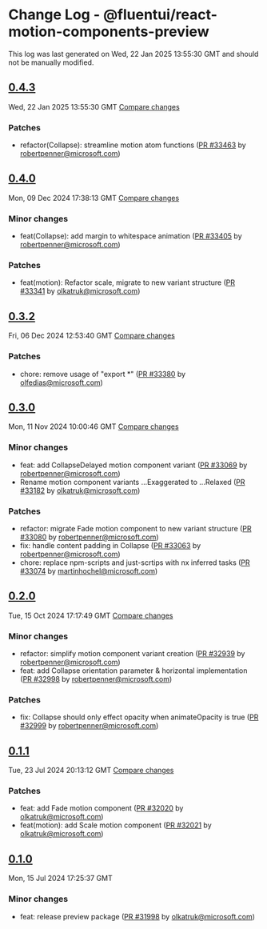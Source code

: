 # Change Log - @fluentui/react-motion-components-preview

This log was last generated on Wed, 22 Jan 2025 13:55:30 GMT and should not be manually modified.

<!-- Start content -->

## [0.4.3](https://github.com/microsoft/fluentui/tree/@fluentui/react-motion-components-preview_v0.4.3)

Wed, 22 Jan 2025 13:55:30 GMT 
[Compare changes](https://github.com/microsoft/fluentui/compare/@fluentui/react-motion-components-preview_v0.4.0..@fluentui/react-motion-components-preview_v0.4.3)

### Patches

- refactor(Collapse): streamline motion atom functions ([PR #33463](https://github.com/microsoft/fluentui/pull/33463) by robertpenner@microsoft.com)

## [0.4.0](https://github.com/microsoft/fluentui/tree/@fluentui/react-motion-components-preview_v0.4.0)

Mon, 09 Dec 2024 17:38:13 GMT 
[Compare changes](https://github.com/microsoft/fluentui/compare/@fluentui/react-motion-components-preview_v0.3.2..@fluentui/react-motion-components-preview_v0.4.0)

### Minor changes

- feat(Collapse): add margin to whitespace animation ([PR #33405](https://github.com/microsoft/fluentui/pull/33405) by robertpenner@microsoft.com)

### Patches

- feat(motion): Refactor scale, migrate to new variant structure ([PR #33341](https://github.com/microsoft/fluentui/pull/33341) by olkatruk@microsoft.com)

## [0.3.2](https://github.com/microsoft/fluentui/tree/@fluentui/react-motion-components-preview_v0.3.2)

Fri, 06 Dec 2024 12:53:40 GMT 
[Compare changes](https://github.com/microsoft/fluentui/compare/@fluentui/react-motion-components-preview_v0.3.0..@fluentui/react-motion-components-preview_v0.3.2)

### Patches

- chore: remove usage of "export *"  ([PR #33380](https://github.com/microsoft/fluentui/pull/33380) by olfedias@microsoft.com)

## [0.3.0](https://github.com/microsoft/fluentui/tree/@fluentui/react-motion-components-preview_v0.3.0)

Mon, 11 Nov 2024 10:00:46 GMT 
[Compare changes](https://github.com/microsoft/fluentui/compare/@fluentui/react-motion-components-preview_v0.2.0..@fluentui/react-motion-components-preview_v0.3.0)

### Minor changes

- feat: add CollapseDelayed motion component variant ([PR #33069](https://github.com/microsoft/fluentui/pull/33069) by robertpenner@microsoft.com)
- Rename motion component variants ...Exaggerated to ...Relaxed ([PR #33182](https://github.com/microsoft/fluentui/pull/33182) by olkatruk@microsoft.com)

### Patches

- refactor: migrate Fade motion component to new variant structure ([PR #33080](https://github.com/microsoft/fluentui/pull/33080) by robertpenner@microsoft.com)
- fix: handle content padding in Collapse ([PR #33063](https://github.com/microsoft/fluentui/pull/33063) by robertpenner@microsoft.com)
- chore: replace npm-scripts and just-scrtips with nx inferred tasks ([PR #33074](https://github.com/microsoft/fluentui/pull/33074) by martinhochel@microsoft.com)

## [0.2.0](https://github.com/microsoft/fluentui/tree/@fluentui/react-motion-components-preview_v0.2.0)

Tue, 15 Oct 2024 17:17:49 GMT 
[Compare changes](https://github.com/microsoft/fluentui/compare/@fluentui/react-motion-components-preview_v0.1.1..@fluentui/react-motion-components-preview_v0.2.0)

### Minor changes

- refactor: simplify motion component variant creation ([PR #32939](https://github.com/microsoft/fluentui/pull/32939) by robertpenner@microsoft.com)
- feat: add Collapse orientation parameter & horizontal implementation ([PR #32998](https://github.com/microsoft/fluentui/pull/32998) by robertpenner@microsoft.com)

### Patches

- fix: Collapse should only effect opacity when animateOpacity is true ([PR #32999](https://github.com/microsoft/fluentui/pull/32999) by robertpenner@microsoft.com)

## [0.1.1](https://github.com/microsoft/fluentui/tree/@fluentui/react-motion-components-preview_v0.1.1)

Tue, 23 Jul 2024 20:13:12 GMT 
[Compare changes](https://github.com/microsoft/fluentui/compare/@fluentui/react-motion-components-preview_v0.1.0..@fluentui/react-motion-components-preview_v0.1.1)

### Patches

- feat: add Fade motion component ([PR #32020](https://github.com/microsoft/fluentui/pull/32020) by olkatruk@microsoft.com)
- feat(motion): add Scale motion component ([PR #32021](https://github.com/microsoft/fluentui/pull/32021) by olkatruk@microsoft.com)

## [0.1.0](https://github.com/microsoft/fluentui/tree/@fluentui/react-motion-components-preview_v0.1.0)

Mon, 15 Jul 2024 17:25:37 GMT

### Minor changes

- feat: release preview package ([PR #31998](https://github.com/microsoft/fluentui/pull/31998) by olkatruk@microsoft.com)
